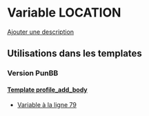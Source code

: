 # Variable LOCATION
[Ajouter une description](https://fa-tvars.appspot.com/var/LOCATION)

## Utilisations dans les templates

### Version PunBB

#### [Template profile_add_body](punbb/profile_add_body.md)
* [Variable &agrave; la ligne 79](../punbb/profile_add_body.tpl#L79)